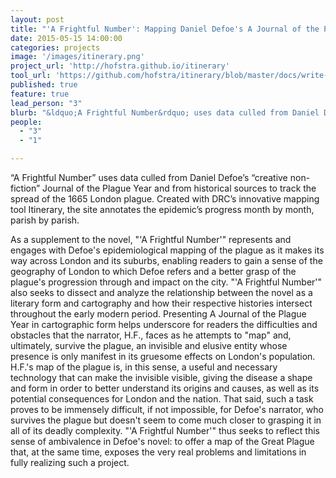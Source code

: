 ```yaml
---
layout: post
title: "'A Frightful Number': Mapping Daniel Defoe's A Journal of the Plague Year"
date: 2015-05-15 14:00:00
categories: projects
image: '/images/itinerary.png'
project_url: 'http://hofstra.github.io/itinerary'
tool_url: 'https://github.com/hofstra/itinerary/blob/master/docs/write-up.md'
published: true
feature: true
lead_person: "3"
blurb: "&ldquo;A Frightful Number&rdquo; uses data culled from Daniel Defoe&rsquo;s &ldquo;creative non-fiction&rdquo; Journal of the Plague Year and from historical sources to track the spread of the 1665 London plague. Created with DRC&rsquo;s innovative mapping tool Itinerary, the site annotates the epidemic&rsquo;s progress month by month, parish by parish."
people:
  - "3"
  - "1"

---
```


“A Frightful Number” uses data culled from Daniel Defoe’s “creative non-fiction” Journal of the Plague Year and from historical sources to track the spread of the 1665 London plague.  Created with DRC’s innovative mapping tool Itinerary, the site annotates the epidemic’s progress month by month, parish by parish.

<!--more-->

<!--
'A Frightful Number': Mapping Daniel Defoe's A Journal of the Plague Year offers students of literature and fellow scholars a different way of reading and experiencing Defoe's novel, one that places his narration of the Great Plague of London (1664-1665) within the broader history of cartography during the late seventeenth and early eighteenth centuries.
 -->

As a supplement to the novel, "'A Frightful Number'" represents and engages with Defoe's epidemiological mapping of the plague as it makes its way across London and its suburbs, enabling readers to gain a sense of the geography of London to which Defoe refers and a better grasp of the plague's progression through and impact on the city. "'A Frightful Number'" also seeks to dissect and analyze the relationship between the novel as a literary form and cartography and how their respective histories intersect throughout the early modern period. Presenting A Journal of the Plague Year in cartographic form helps underscore for readers the difficulties and obstacles that the narrator, H.F., faces as he attempts to "map" and, ultimately, survive the plague, an invisible and elusive entity whose presence is only manifest in its gruesome effects on London's population. H.F.'s map of the plague is, in this sense, a useful and necessary technology that can make the invisible visible, giving the disease a shape and form in order to better understand its origins and causes, as well as its potential consequences for London and the nation. That said, such a task proves to be immensely difficult, if not impossible, for Defoe's narrator, who survives the plague but doesn't seem to come much closer to grasping it in all of its deadly complexity. "'A Frightful Number'" thus seeks to reflect this sense of ambivalence in Defoe's novel: to offer a map of the Great Plague that, at the same time, exposes the very real problems and limitations in fully realizing such a project.

<style type="text/css">
.post-image {
	background-position: center 0px;
}
</style>
